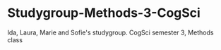 # Studygroup-Methods-3-CogSci
Ida, Laura, Marie and Sofie's studygroup. CogSci semester 3, Methods class
